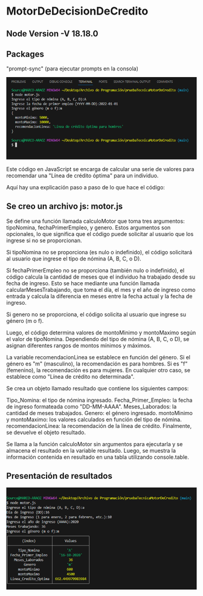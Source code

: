 # MotorDeDecisionDeCredito
## Node Version -V 18.18.0
## Packages
"prompt-sync" (para ejecutar prompts en la consola)

![Alt text](image.png)

Este código en JavaScript se encarga de calcular una serie de valores para recomendar una "Línea de crédito óptima" para un individuo. 

Aquí hay una explicación paso a paso de lo que hace el código:

## Se creo un archivo js: motor.js

Se define una función llamada calculoMotor que toma tres argumentos: tipoNomina, fechaPrimerEmpleo, y genero. Estos argumentos son opcionales, lo que significa que el código puede solicitar al usuario que los ingrese si no se proporcionan.

Si tipoNomina no se proporciona (es nulo o indefinido), el código solicitará al usuario que ingrese el tipo de nómina (A, B, C, o D).

Si fechaPrimerEmpleo no se proporciona (también nulo o indefinido), el código calcula la cantidad de meses que el individuo ha trabajado desde su fecha de ingreso. Esto se hace mediante una función llamada calcularMesesTrabajando, que toma el día, el mes y el año de ingreso como entrada y calcula la diferencia en meses entre la fecha actual y la fecha de ingreso.

Si genero no se proporciona, el código solicita al usuario que ingrese su género (m o f).

Luego, el código determina valores de montoMinimo y montoMaximo según el valor de tipoNomina. Dependiendo del tipo de nómina (A, B, C, o D), se asignan diferentes rangos de montos mínimos y máximos.

La variable recomendacionLinea se establece en función del género. Si el género es "m" (masculino), la recomendación es para hombres. Si es "f" (femenino), la recomendación es para mujeres. En cualquier otro caso, se establece como "Línea de crédito no determinada".

Se crea un objeto llamado resultado que contiene los siguientes campos:

Tipo_Nomina: el tipo de nómina ingresado.
Fecha_Primer_Empleo: la fecha de ingreso formateada como "DD-MM-AAAA".
Meses_Laborados: la cantidad de meses trabajados.
Genero: el género ingresado.
montoMinimo y montoMaximo: los valores calculados en función del tipo de nómina.
recomendacionLinea: la recomendación de la línea de crédito.
Finalmente, se devuelve el objeto resultado.

Se llama a la función calculoMotor sin argumentos para ejecutarla y se almacena el resultado en la variable resultado. Luego, se muestra la información contenida en resultado en una tabla utilizando console.table.

## Presentación de resultados

![Alt text](image-4.png)